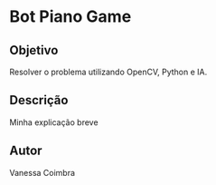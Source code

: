 # Bot Piano Game

## Objetivo
Resolver o problema utilizando OpenCV, Python e IA.

## Descrição
Minha explicação breve

## Autor
Vanessa Coimbra
